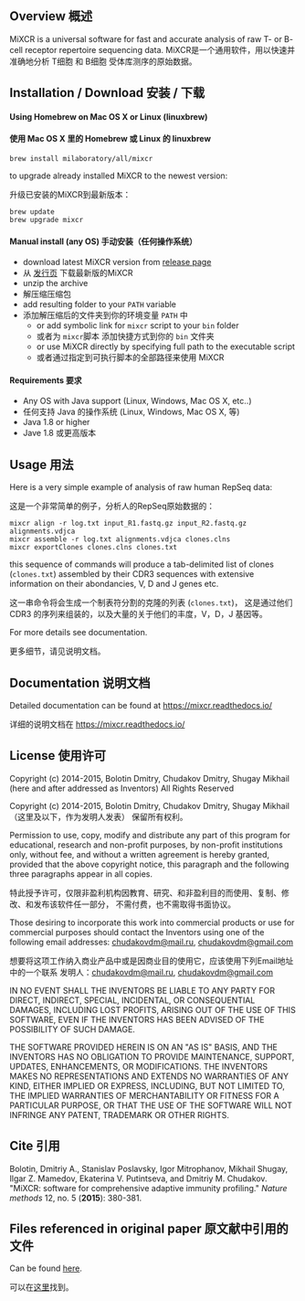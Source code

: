 ## Overview 概述

MiXCR is a universal software for fast and accurate analysis of raw T- or B- cell receptor repertoire sequencing data.
MiXCR是一个通用软件，用以快速并准确地分析 T细胞 和 B细胞 受体库测序的原始数据。

## Installation / Download 安装 / 下载

#### Using Homebrew on Mac OS X or Linux (linuxbrew)
#### 使用 Mac OS X 里的 Homebrew 或 Linux 的 linuxbrew

    brew install milaboratory/all/mixcr
    
to upgrade already installed MiXCR to the newest version:

升级已安装的MiXCR到最新版本：

    brew update
    brew upgrade mixcr

#### Manual install (any OS) 手动安装（任何操作系统）

* download latest MiXCR version from [release page](https://github.com/milaboratory/mixcr/releases/latest)
* 从 [发行页](https://github.com/milaboratory/mixcr/releases/latest) 下载最新版的MiXCR
* unzip the archive
* 解压缩压缩包
* add resulting folder to your ``PATH`` variable
* 添加解压缩后的文件夹到你的环境变量 ``PATH`` 中
  * or add symbolic link for ``mixcr`` script to your ``bin`` folder
  * 或者为 ``mixcr``脚本 添加快捷方式到你的 ``bin`` 文件夹
  * or use MiXCR directly by specifying full path to the executable script
  * 或者通过指定到可执行脚本的全部路径来使用 MiXCR

#### Requirements 要求

* Any OS with Java support (Linux, Windows, Mac OS X, etc..)
* 任何支持 Java 的操作系统 (Linux, Windows, Mac OS X, 等)
* Java 1.8 or higher
* Jave 1.8 或更高版本
 
## Usage 用法

Here is a very simple example of analysis of raw human RepSeq data:

这是一个非常简单的例子，分析人的RepSeq原始数据的：

    mixcr align -r log.txt input_R1.fastq.gz input_R2.fastq.gz alignments.vdjca
    mixcr assemble -r log.txt alignments.vdjca clones.clns
    mixcr exportClones clones.clns clones.txt
  
this sequence of commands will produce a tab-delimited list of clones (`clones.txt`) assembled by their CDR3 sequences with extensive information on their abondancies, V, D and J genes etc.

这一串命令将会生成一个制表符分割的克隆的列表 (`clones.txt`)， 这是通过他们 CDR3 的序列来组装的，以及大量的关于他们的丰度，V，D，J 基因等。

For more details see documentation.

更多细节，请见说明文档。

## Documentation 说明文档

Detailed documentation can be found at https://mixcr.readthedocs.io/

详细的说明文档在 https://mixcr.readthedocs.io/

## License 使用许可

Copyright (c) 2014-2015, Bolotin Dmitry, Chudakov Dmitry, Shugay Mikhail
(here and after addressed as Inventors)
All Rights Reserved

Copyright (c) 2014-2015, Bolotin Dmitry, Chudakov Dmitry, Shugay Mikhail
（这里及以下，作为发明人发表）
保留所有权利。

Permission to use, copy, modify and distribute any part of this program for
educational, research and non-profit purposes, by non-profit institutions
only, without fee, and without a written agreement is hereby granted,
provided that the above copyright notice, this paragraph and the following
three paragraphs appear in all copies.

特此授予许可，仅限非盈利机构因教育、研究、和非盈利目的而使用、复制、修改、和发布该软件任一部分，
不需付费，也不需取得书面协议。

Those desiring to incorporate this work into commercial products or use for
commercial purposes should contact the Inventors using one of the following
email addresses: chudakovdm@mail.ru, chudakovdm@gmail.com

想要将这项工作纳入商业产品中或是因商业目的使用它，应该使用下列Email地址中的一个联系
发明人：chudakovdm@mail.ru, chudakovdm@gmail.com

IN NO EVENT SHALL THE INVENTORS BE LIABLE TO ANY PARTY FOR DIRECT, INDIRECT,
SPECIAL, INCIDENTAL, OR CONSEQUENTIAL DAMAGES, INCLUDING LOST PROFITS,
ARISING OUT OF THE USE OF THIS SOFTWARE, EVEN IF THE INVENTORS HAS BEEN
ADVISED OF THE POSSIBILITY OF SUCH DAMAGE.

THE SOFTWARE PROVIDED HEREIN IS ON AN "AS IS" BASIS, AND THE INVENTORS HAS
NO OBLIGATION TO PROVIDE MAINTENANCE, SUPPORT, UPDATES, ENHANCEMENTS, OR
MODIFICATIONS. THE INVENTORS MAKES NO REPRESENTATIONS AND EXTENDS NO
WARRANTIES OF ANY KIND, EITHER IMPLIED OR EXPRESS, INCLUDING, BUT NOT
LIMITED TO, THE IMPLIED WARRANTIES OF MERCHANTABILITY OR FITNESS FOR A
PARTICULAR PURPOSE, OR THAT THE USE OF THE SOFTWARE WILL NOT INFRINGE ANY
PATENT, TRADEMARK OR OTHER RIGHTS.

## Cite 引用

Bolotin, Dmitriy A., Stanislav Poslavsky, Igor Mitrophanov, Mikhail Shugay, Ilgar Z. Mamedov, Ekaterina V. Putintseva, and Dmitriy M. Chudakov. "MiXCR: software for comprehensive adaptive immunity profiling." *Nature methods* 12, no. 5 (**2015**): 380-381.

## Files referenced in original paper 原文献中引用的文件

Can be found [here](https://github.com/milaboratory/mixcr/blob/develop/doc/paper/paperAttachments.md).

可以在[这里](https://github.com/milaboratory/mixcr/blob/develop/doc/paper/paperAttachments.md)找到。
